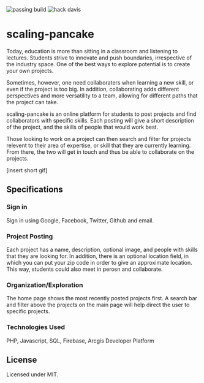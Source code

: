![passing build](https://img.shields.io/badge/build-passing-brightgreen.svg)
![hack davis](https://img.shields.io/badge/HackDavis2017-hell%20yeah-brightgreen.svg)

# scaling-pancake

Today, education is more than sitting in a classroom and listening to lectures. Students strive to innovate and push boundaries, irrespective of the industry space. One of the best ways to explore potential is to create your own projects.

Sometimes, however, one need collaboraters when learning a new skill, or even if the project is too big. In addition, collaborating adds different perspectives and more versatility to a team, allowing for different paths that the project can take.

scaling-pancake is an online platform for students to post projects and find collaborators with specific skills. Each posting will give a short description of the project, and the skills of people that would work best.

Those looking to work on a project can then search and filter for projects relevent to their area of expertise, or skill that they are currently learning. From there, the two will get in touch and thus be able to collaborate on the projects.

[insert short gif]

## Specifications

### Sign in

Sign in using Google, Facebook, Twitter, Github and email.

### Project Posting

Each project has a name, description, optional image, and people with skills that they are looking for. In addition, there is an optional location field, in which you can put your zip code in order to give an approximate location. This way, students could also meet in perosn and collaborate.

### Organization/Exploration

The home page shows the most recently posted projects first. A search bar and filter above the projects on the main page will help direct the user to specific projects.

### Technologies Used

PHP, Javascript, SQL, Firebase, Arcgis Developer Platform

## License

Licensed under MIT.
